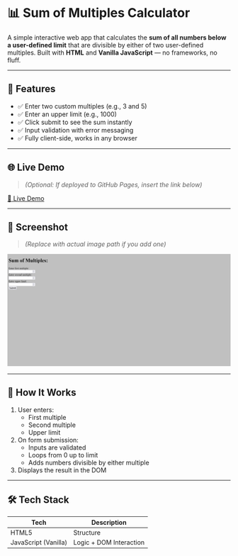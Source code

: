 # 📊 Sum of Multiples Calculator

A simple interactive web app that calculates the **sum of all numbers below a user-defined limit** that are divisible by either of two user-defined multiples. Built with **HTML** and **Vanilla JavaScript** — no frameworks, no fluff.

---

## 🚀 Features

- ✅ Enter two custom multiples (e.g., 3 and 5)
- ✅ Enter an upper limit (e.g., 1000)
- ✅ Click submit to see the sum instantly
- ✅ Input validation with error messaging
- ✅ Fully client-side, works in any browser

---

## 🌐 Live Demo

> _(Optional: If deployed to GitHub Pages, insert the link below)_

[🔗 Live Demo]([https://your-username.github.io/sum-of-multiples/](https://sen-zz.github.io/multiples-calculator/))

---

## 📸 Screenshot

> _(Replace with actual image path if you add one)_

![screenshot](./screenshot.png)

---

## 🧠 How It Works

1. User enters:
   - First multiple
   - Second multiple
   - Upper limit
2. On form submission:
   - Inputs are validated
   - Loops from 0 up to limit
   - Adds numbers divisible by either multiple
3. Displays the result in the DOM

---

## 🛠️ Tech Stack

| Tech      | Description         |
|-----------|---------------------|
| HTML5     | Structure            |
| JavaScript (Vanilla) | Logic + DOM Interaction |

